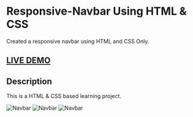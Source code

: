 # Responsive-Navbar Using HTML & CSS
Created a responsive navbar using HTML and CSS Only.

## <a href="https://durgeshrai04.github.io/Responsive-Navbar/" target="_blank">LIVE DEMO</a>

## Description

This is a HTML & CSS based learning project.

![Navbar](https://raw.githubusercontent.com/DurgeshRai04/Responsive-Navbar/main/Screenshots/img-3.png)
![Navbar](https://raw.githubusercontent.com/DurgeshRai04/Responsive-Navbar/main/Screenshots/img-1.png)
![Navbar](https://raw.githubusercontent.com/DurgeshRai04/Responsive-Navbar/main/Screenshots/img-2.png)


